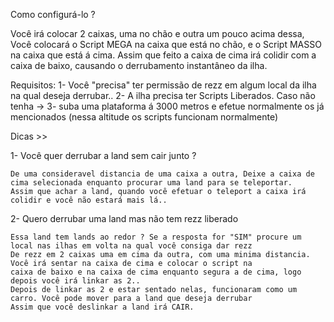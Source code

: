 Como configurá-lo ?

Você irá colocar 2 caixas, uma no chão e outra um pouco acima dessa, Você colocará o Script MEGA na caixa que está no chão, e o Script MASSO na caixa que está á cima.
Assim que feito a caixa de cima irá colidir com a caixa de baixo, causando o derrubamento instantâneo da ilha.

Requisitos:
1- Você "precisa" ter permissão de rezz em algum local da ilha na qual deseja derrubar..
2- A ilha precisa ter Scripts Liberados. Caso não tenha ->
3- suba uma plataforma á 3000 metros e efetue normalmente os já mencionados (nessa altitude os scripts funcionam normalmente)


Dicas >>

1- Você quer derrubar a land sem cair junto ?
   
    De uma consideravel distancia de uma caixa a outra, Deixe a caixa de cima selecionada enquanto procurar uma land para se teleportar.
    Assim que achar a land, quando você efetuar o teleport a caixa irá colidir e você não estará mais lá..

2- Quero derrubar uma land mas não tem rezz liberado
    
    Essa land tem lands ao redor ? Se a resposta for "SIM" procure um local nas ilhas em volta na qual você consiga dar rezz
    De rezz em 2 caixas uma em cima da outra, com uma minima distancia. Você irá sentar na caixa de cima e colocar o script na
    caixa de baixo e na caixa de cima enquanto segura a de cima, logo depois você irá linkar as 2..
    Depois de linkar as 2 e estar sentado nelas, funcionaram como um carro. Você pode mover para a land que deseja derrubar
    Assim que você deslinkar a land irá CAIR.
